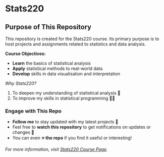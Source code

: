 # Stats220

## Purpose of This Repository
This repository is created for the Stats220 course. Its primary purpose is to host projects and assignments related to statistics and data analysis.

**Course Objectives:**
<!--- unordered lists --->
- **Learn** the basics of statistical analysis
- **Apply** statistical methods to real-world data
- **Develop** skills in data visualisation and interpretation

*Why Stats220?*
<!--- numbered lists --->
1. To deepen my understanding of statistical analysis 🧐
2. To improve my skills in statistical programming 👨‍💻

### Engage with This Repo
<!--- unordered lists --->
- **Follow me** to stay updated with my latest projects 📣
- Feel free to **watch this repository** to get notifications on updates or changes 👀
- You can even **⭐️ the repo** if you find it useful or interesting!

*For more information, visit [Stats220 Course Page](https://courseoutline.auckland.ac.nz/dco/course/STATS/220/1243).*
